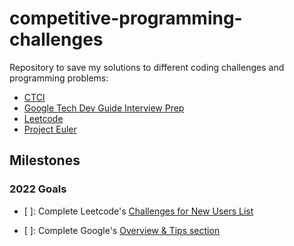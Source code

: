 # competitive-programming-challenges

Repository to save my solutions to different coding challenges and programming problems:

- [CTCI](https://github.com/careercup/CtCI-6th-Edition)
- [Google Tech Dev Guide Interview Prep](https://techdevguide.withgoogle.com/paths/interview/)
- [Leetcode](https://leetcode.com/)
- [Project Euler](https://projecteuler.net/archives)

## Milestones

### 2022 Goals

- [ ]: Complete Leetcode's [Challenges for New Users List](https://leetcode.com/problem-list/challenges-for-new-users/)

- [ ]: Complete Google's [Overview & Tips section](https://techdevguide.withgoogle.com/paths/interview/)
